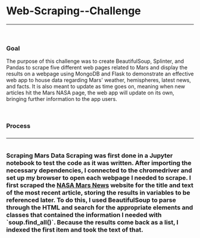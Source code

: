 <h1>Web-Scraping--Challenge</h1>
<hr>
<br>
<h3>Goal</h3>
<p>The purpose of this challenge was to create BeautifulSoup, Splinter, and Pandas to scrape five different web pages related to Mars and display the results on a webpage using MongoDB and Flask to demonstrate an effective web app to house data regarding Mars' weather, hemispheres, latest news, and facts. It is also meant to update as time goes on, meaning when new articles hit the Mars NASA page, the web app will update on its own, bringing further information to the app users.</p>
<br>
<h3>Process<h3/>
<hr>
<br>
<strong>Scraping Mars Data</strong>
Scraping was first done in a Jupyter notebook to test the code as it was written. After importing the necessary dependencies, I connected to the chromedriver and set up my browser to open each webpage I needed to scrape. I first scraped the <a href = "https://redplanetscience.com">NASA Mars News</a> website for the title and text of the most recent article, storing the results in variables to be referenced later. To do this, I used BeautifulSoup  to parse through the HTML and search for the appropriate elements and classes that contained the information I needed with `soup.find_all()`. Because the results come back as a list, I indexed the first item and took the text of that. 

